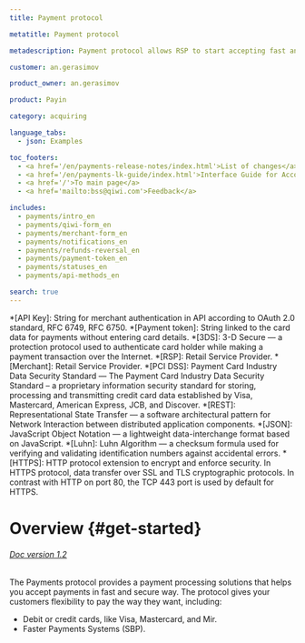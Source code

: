 ```yaml
---
title: Payment protocol

metatitle: Payment protocol

metadescription: Payment protocol allows RSP to start accepting fast and secure payments from their customers' credit cards.

customer: an.gerasimov

product_owner: an.gerasimov

product: Payin

category: acquiring

language_tabs:
  - json: Examples

toc_footers:
  - <a href='/en/payments-release-notes/index.html'>List of changes</a>
  - <a href='/en/payments-lk-guide/index.html'>Interface Guide for Account Profile</a>
  - <a href='/'>To main page</a>
  - <a href='mailto:bss@qiwi.com'>Feedback</a>

includes:
  - payments/intro_en
  - payments/qiwi-form_en
  - payments/merchant-form_en
  - payments/notifications_en
  - payments/refunds-reversal_en
  - payments/payment-token_en
  - payments/statuses_en
  - payments/api-methods_en

search: true
---
```


*[API Key]: String for merchant authentication in API according to OAuth 2.0 standard, RFC 6749, RFC 6750.
*[Payment token]: String linked to the card data for payments without entering card details.
*[3DS]: 3-D Secure — a protection protocol used to authenticate card holder while making a payment transaction over the Internet.
*[RSP]: Retail Service Provider.
*[Merchant]: Retail Service Provider.
*[PCI DSS]: Payment Card Industry Data Security Standard — The Payment Card Industry Data Security Standard – a proprietary information security standard for storing, processing and transmitting credit card data established by Visa, Mastercard, American Express, JCB, and Discover.
*[REST]: Representational State Transfer — a software architectural pattern for Network Interaction between distributed application components.
*[JSON]: JavaScript Object Notation — a lightweight data-interchange format based on JavaScript.
*[Luhn]: Luhn Algorithm — a checksum formula used for verifying and validating identification numbers against accidental errors.
*[HTTPS]: HTTP protocol extension to encrypt and enforce security. In HTTPS protocol, data transfer over SSL and TLS cryptographic protocols. In contrast with HTTP on port 80, the TCP 443 port is used by default for HTTPS.

# Overview {#get-started}

###### [Doc version 1.2](/en/payments-release-notes/index.html)

The Payments protocol provides a payment processing solutions that helps you accept payments in fast and secure way. The protocol gives your customers flexibility to pay the way they want, including:

* Debit or credit cards, like Visa, Mastercard, and Mir.
* Faster Payments Systems (SBP).
